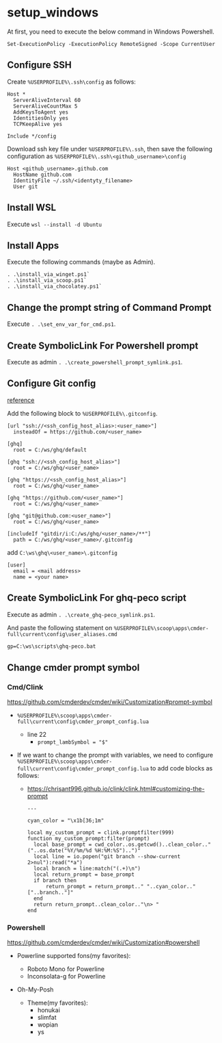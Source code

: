 # setup_windows

At first, you need to execute the below command in Windows Powershell.

```pwsh
Set-ExecutionPolicy -ExecutionPolicy RemoteSigned -Scope CurrentUser
```

## Configure SSH

Create `%USERPROFILE%\.ssh\config` as follows:

```text
Host *
  ServerAliveInterval 60
  ServerAliveCountMax 5
  AddKeysToAgent yes
  IdentitiesOnly yes
  TCPKeepAlive yes

Include */config
```

Download ssh key file under `%USERPROFILE%\.ssh`, then save the following configuration as `%USERPROFILE%\.ssh\<github_username>\config`

```text
Host <github_username>.github.com
  HostName github.com
  IdentityFile ~/.ssh/<identyty_filename>
  User git
```

## Install WSL

Execute `wsl --install -d Ubuntu`

## Install Apps

Execute the following commands (maybe as Admin).

```pwsh
. .\install_via_winget.ps1`
. .\install_via_scoop.ps1`
. .\install_via_chocolatey.ps1`
```

## Change the prompt string of Command Prompt

Execute `. .\set_env_var_for_cmd.ps1`.

## Create SymbolicLink For Powershell prompt

Execute as admin `. .\create_powershell_prompt_symlink.ps1`.

## Configure Git config

[reference](https://memo.koumei2.com/ghq-%E3%81%A7-github-%E3%81%AE%E8%A4%87%E6%95%B0%E3%81%AE%E3%82%A2%E3%82%AB%E3%82%A6%E3%83%B3%E3%83%88%E3%82%92%E4%BD%BF%E3%81%86/)

Add the following block to `%USERPROFILE%\.gitconfig`.

```text
[url "ssh://<ssh_config_host_alias>:<user_name>"]
  insteadOf = https://github.com/<user_name>

[ghq]
  root = C:/ws/ghq/default

[ghq "ssh://<ssh_config_host_alias>"]
  root = C:/ws/ghq/<user_name>

[ghq "https://<ssh_config_host_alias>"]
  root = C:/ws/ghq/<user_name>

[ghq "https://github.com/<user_name>"]
  root = C:/ws/ghq/<user_name>

[ghq "git@github.com:<user_name>"]
  root = C:/ws/ghq/<user_name>

[includeIf "gitdir/i:C:/ws/ghq/<user_name>/**"]
  path = C:/ws/ghq/<user_name>/.gitconfig

```

add `C:\ws\ghq\<user_name>\.gitconfig`

```text
[user]
  email = <mail address>
  name = <your name>
```

## Create SymbolicLink For ghq-peco script

Execute as admin `. .\create_ghq-peco_symlink.ps1`.

And paste the following statement on `%USERPROFILE%\scoop\apps\cmder-full\current\config\user_aliases.cmd`

```cmd
gp=C:\ws\scripts\ghq-peco.bat
```

## Change cmder prompt symbol

### Cmd/Clink

<https://github.com/cmderdev/cmder/wiki/Customization#prompt-symbol>

- `%USERPROFILE%\scoop\apps\cmder-full\current\config\cmder_prompt_config.lua`
  - line 22
    - `prompt_lambSymbol = "$"`

- If we want to change the prompt with variables, we need to configure `%USERPROFILE%\scoop\apps\cmder-full\current\config\cmder_prompt_config.lua` to add code blocks as follows:

  - <https://chrisant996.github.io/clink/clink.html#customizing-the-prompt>

    ```text
    ---

    cyan_color = "\x1b[36;1m"

    local my_custom_prompt = clink.promptfilter(999)
    function my_custom_prompt:filter(prompt)
      local base_prompt = cwd_color..os.getcwd()..clean_color.." ("..os.date("%Y/%m/%d %H:%M:%S")..")"
      local line = io.popen("git branch --show-current 2>nul"):read("*a")
      local branch = line:match("(.+)\n")
      local return_prompt = base_prompt
      if branch then
          return_prompt = return_prompt.." "..cyan_color.."["..branch.."]"
      end
      return return_prompt..clean_color.."\n> "
    end
    ```

### Powershell

<https://github.com/cmderdev/cmder/wiki/Customization#powershell>

- Powerline supported fons(my favorites):
  - Roboto Mono for Powerline
  - Inconsolata-g for Powerline

- Oh-My-Posh
  - Theme(my favorites):
    - honukai
    - slimfat
    - wopian
    - ys
